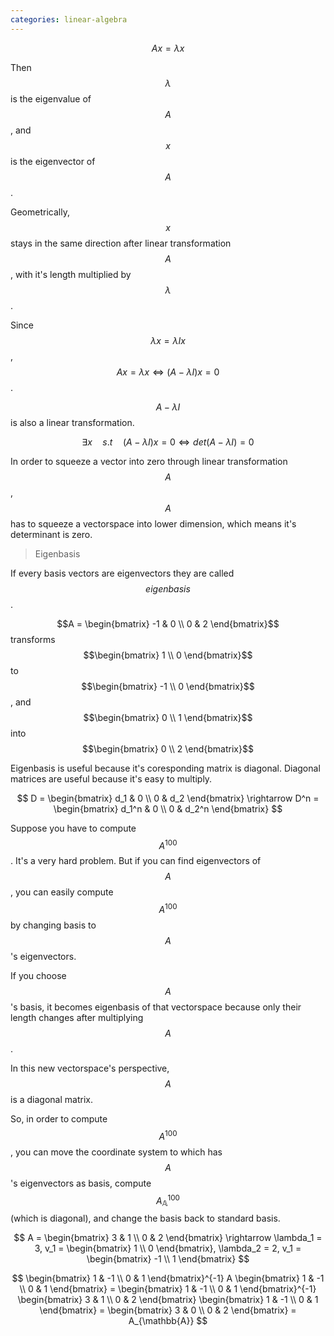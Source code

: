 ```yaml
---
categories: linear-algebra
---
```


$$Ax = \lambda x$$


Then $$\lambda$$ is the eigenvalue of $$A$$, and $$x$$ is the eigenvector of $$A$$.


Geometrically, $$x$$ stays in the same direction after linear transformation $$A$$, with it's length multiplied by $$\lambda$$.

Since $$\lambda x = \lambda I x$$, $$Ax = \lambda x \Leftrightarrow (A - \lambda I)x = 0$$.

$$A - \lambda I$$
is also a linear transformation.

$$ \exists x \quad s.t \quad (A - \lambda I) x = 0 \Leftrightarrow det(A - \lambda I) = 0 $$ 

In order to squeeze a vector into zero through linear transformation $$A$$, $$A$$ has to squeeze a vectorspace into lower dimension, which means it's determinant is zero.

> Eigenbasis

If every basis vectors are eigenvectors they are called $$eigenbasis$$.

$$A = \begin{bmatrix} -1 & 0 \\ 0 & 2 \end{bmatrix}$$
transforms $$\begin{bmatrix} 1 \\ 0 \end{bmatrix}$$ to $$\begin{bmatrix} -1 \\ 0 \end{bmatrix}$$, and $$\begin{bmatrix} 0 \\ 1 \end{bmatrix}$$ into $$\begin{bmatrix} 0 \\ 2 \end{bmatrix}$$

Eigenbasis is useful because it's coresponding matrix is diagonal. Diagonal matrices are useful because it's easy to multiply.

$$ D = \begin{bmatrix} d_1 & 0 \\ 0 & d_2 \end{bmatrix} \rightarrow D^n = \begin{bmatrix} d_1^n & 0 \\ 0 & d_2^n \end{bmatrix} $$

Suppose you have to compute $$A^{100}$$. It's a very hard problem. But if you can find eigenvectors of $$A$$, you can easily compute $$A^{100}$$ by changing basis to $$A$$'s eigenvectors.

If you choose $$A$$'s basis, it becomes eigenbasis of that vectorspace because only their length changes after multiplying $$A$$.

In this new vectorspace's perspective, $$A$$ is a diagonal matrix.

So, in order to compute $$A^{100}$$, you can move the coordinate system to which has $$A$$'s eigenvectors as basis, compute $$A_{\mathbb{A}}^{100}$$ (which is diagonal), and change the basis back to standard basis.

$$
A = \begin{bmatrix} 3 & 1 \\ 0 & 2 \end{bmatrix} \rightarrow 
\lambda_1 = 3, 
v_1 = \begin{bmatrix} 1 \\ 0 \end{bmatrix},
\lambda_2 = 2, 
v_1 = \begin{bmatrix} -1 \\ 1 \end{bmatrix} 
$$


$$
\begin{bmatrix} 1 & -1 \\ 0 & 1 \end{bmatrix}^{-1} A \begin{bmatrix} 1 & -1 \\ 0 & 1 \end{bmatrix} 
= \begin{bmatrix} 1 & -1 \\ 0 & 1 \end{bmatrix}^{-1} \begin{bmatrix} 3 & 1 \\ 0 & 2 \end{bmatrix} \begin{bmatrix} 1 & -1 \\ 0 & 1 \end{bmatrix} 
= \begin{bmatrix} 3 & 0 \\ 0 & 2 \end{bmatrix}
= A_{\mathbb{A}}
$$